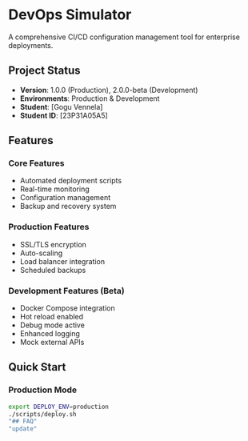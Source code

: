 # DevOps Simulator

A comprehensive CI/CD configuration management tool for enterprise deployments.

## Project Status
- **Version**: 1.0.0 (Production), 2.0.0-beta (Development)
- **Environments**: Production & Development
- **Student**: [Gogu Vennela]
- **Student ID**: [23P31A05A5]

## Features

### Core Features
- Automated deployment scripts
- Real-time monitoring
- Configuration management
- Backup and recovery system

### Production Features
- SSL/TLS encryption
- Auto-scaling
- Load balancer integration
- Scheduled backups

### Development Features (Beta)
-  Docker Compose integration
-  Hot reload enabled
-  Debug mode active
-  Enhanced logging
-  Mock external APIs

## Quick Start

### Production Mode
```bash
export DEPLOY_ENV=production
./scripts/deploy.sh
"## FAQ" 
"update"
